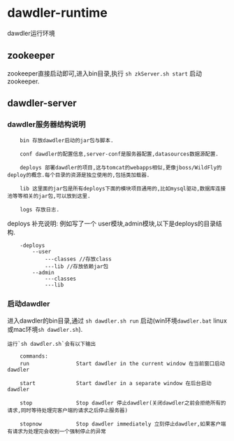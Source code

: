 # dawdler-runtime

dawdler运行环境

## zookeeper

zookeeper直接启动即可,进入bin目录,执行 `sh zkServer.sh start`  启动zookeeper.

## dawdler-server

### dawdler服务器结构说明

        bin 存放dawdler启动的jar包与脚本.

        conf dawdler的配置信息,server-conf是服务器配置,datasources数据源配置.

        deploys 部署dawdler的项目,这与tomcat的webapps相似,更像jboss/WildFly的deploy的概念.每个目录的资源是独立使用的,包括类加载器.

        lib 这里面的jar包是所有deploys下面的模块项目通用的,比如mysql驱动,数据库连接池等等相关的jar包,可以放到这里.

        logs 存放日志.

 deploys 补充说明:
    例如写了一个 user模块,admin模块,以下是deploys的目录结构.

        -deploys
            --user
                ---classes //存放class
                ---lib //存放依赖jar包
            --admin
                ---classes
                ---lib

### 启动dawdler

进入dawdler的bin目录,通过 `sh dawdler.sh run` 启动(win环境`dawdler.bat` linux或mac环境`sh dawdler.sh`).

    运行`sh dawdler.sh`会有以下输出

        commands:
        run               Start dawdler in the current window 在当前窗口启动dawdler

        start             Start dawdler in a separate window 在后台启动dawdler 

        stop              Stop dawdler 停止dawdler(关闭dawdler之前会拒绝所有的请求,同时等待处理完客户端的请求之后停止服务器)

        stopnow           Stop dawdler immediately 立刻停止dawdler,如果客户端有请求为处理完会收到一个强制停止的异常
